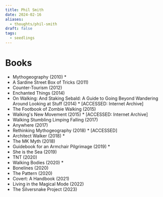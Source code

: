 ```yaml
---
title: Phil Smith
date: 2024-02-16
aliases:
  - thoughts/phil-smith
draft: false
tags:
  - seedlings
---
```

# Books

- Mythogeography (2010) * 
- A Sardine Street Box of Tricks (2011)
- Counter-Tourism (2012)
- Enchanted Things (2014)
- On Walking: And Staking Sebald: A Guide to Going Beyond Wandering Around Looking at Stuff (2014) * [ACCESSED: Internet Archive]
- The Footbook of Zombie Walking (2015)
- Walking's New Movement (2015) * [ACCESSED: Internet Archive]
- Walking Stumbling Limping Falling (2017)
- Anywhere (2017)
- Rethinking Mythogeography (2018) * [ACCESSED]
- Architect Walker (2018) *
- The MK Myth (2018)
- Guidebook for an Armchair Pilgrimage (2019) *
- She is the Sea (2019)
- TNT (2020)
- Walking Bodies (2020) *
- Bonelines (2020)
- The Pattern (2020)
- Covert: A Handbook (2021)
- Living in the Magical Mode (2022)
- The Silversnake Project (2023)